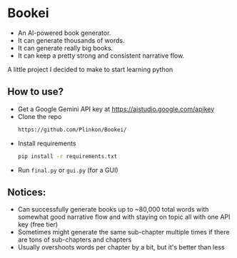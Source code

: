 # Bookei
- An AI-powered book generator.
- It can generate thousands of words.
- It can generate really big books.
- It can keep a pretty strong and consistent narrative flow.

A little project I decided to make to start learning python

## How to use?
- Get a Google Gemini API key at https://aistudio.google.com/apikey
- Clone the repo
  ``` bash
  https://github.com/Plinkon/Bookei/
  ```
- Install requirements
  ``` bash
  pip install -r requirements.txt
  ```
- Run `final.py` or `gui.py` (for a GUI)

## Notices:
- Can successfully generate books up to ~80,000 total words with somewhat good narrative flow and with staying on topic all with one API key (free tier)
- Sometimes might generate the same sub-chapter multiple times if there are tons of sub-chapters and chapters
- Usually overshoots words per chapter by a bit, but it's better than less
